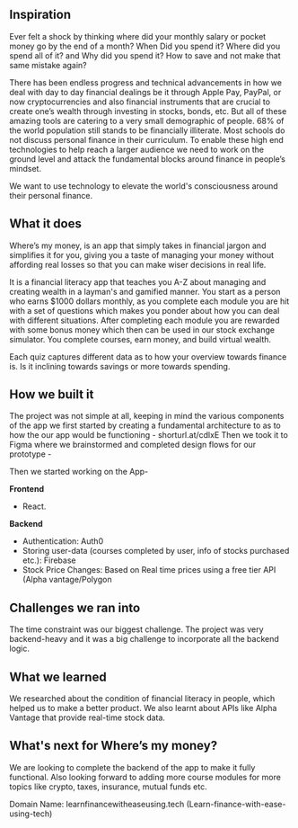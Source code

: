 ## Inspiration

Ever felt a shock by thinking where did your monthly salary or pocket money go by the end of a month? When Did you spend it? Where did you spend all of it? and Why did you spend it? How to save and not make that same mistake again?

There has been endless progress and technical advancements in how we deal with day to day financial dealings be it through Apple Pay, PayPal, or now cryptocurrencies and also financial instruments that are crucial to create one’s wealth through investing in stocks, bonds, etc. But all of these amazing tools are catering to a very small demographic of people. 68% of the world population still stands to be financially illiterate. Most schools do not discuss personal finance in their curriculum.  To enable these high end technologies to help reach a larger audience we need to work on the ground level and attack the fundamental blocks around finance in people’s mindset. 

We want to use technology to elevate the world's consciousness around their personal finance.


## What it does

Where’s my money, is an app that simply takes in financial jargon and simplifies it for you, giving you a taste of managing your money without affording real losses so that you can make wiser decisions in real life.

It is a financial literacy app that teaches you A-Z about managing and creating wealth in a layman's and gamified manner. You start as a person who earns $1000 dollars monthly, as you complete each module you are hit with a set of questions which makes you ponder about how you can deal with different situations. After completing each module you are rewarded with some bonus money which then can be used in our stock exchange simulator. You complete courses, earn money, and build virtual wealth.

Each quiz captures different data as to how your overview towards finance is. Is it inclining towards savings or more towards spending.


## How we built it

The project was not simple at all, keeping in mind the various components of the app we first started by creating a fundamental architecture to as to how the our app would be functioning - shorturl.at/cdlxE
Then we took it to Figma where we brainstormed and completed design flows for our prototype - 

Then we started working on the App- 

**Frontend**
- React.

**Backend** 
-  Authentication: Auth0
- Storing user-data (courses completed by user, info of stocks purchased etc.): Firebase
- Stock Price Changes: Based on Real time prices using a free tier API (Alpha vantage/Polygon

## Challenges we ran into
The time constraint was our biggest challenge. The project was very backend-heavy and it was a big challenge to incorporate all the backend logic.

## What we learned
We researched  about the condition of financial literacy in people, which helped us to make a better product. We also learnt about APIs like Alpha Vantage that provide real-time stock data.



## What's next for Where’s my money?
We are looking to complete the backend of the app to make it fully functional. Also looking forward to adding more course modules for more topics like crypto, taxes, insurance, mutual funds  etc.

Domain Name: learnfinancewitheaseusing.tech (Learn-finance-with-ease-using-tech)
